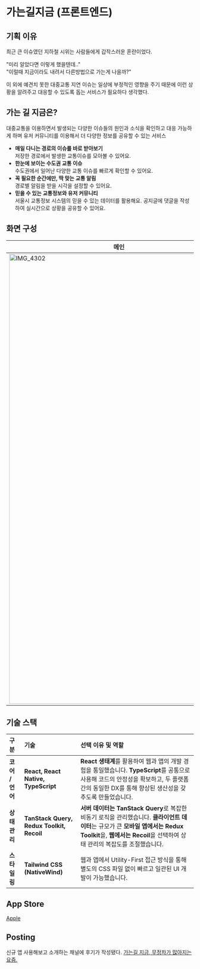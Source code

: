 # 가는길지금 (프론트엔드)

## 기획 이유

최근 큰 이슈였던 지하철 시위는 사람들에게 갑작스러운 혼란이었다.

"미리 알았다면 이렇게 했을텐데.."<br />
"이럴때 지금이라도 내려서 다른방법으로 가는게 나을까?"

이 외에 예견치 못한 대중교통 지연 이슈는 일상에 부정적인 영향을 주기 때문에 이런 상황을 알려주고 대응할 수 있도록 돕는 서비스가 필요하다 생각했다.

## 가는 길 지금은?

대중교통을 이용하면서 발생되는 다양한 이슈들의 원인과 소식을 확인하고 대응 가능하게 하며 유저 커뮤니티를 이용해서 더 다양한 정보를 공유할 수 있는 서비스

- **매일 다니는 경로의 이슈를 바로 받아보기**<br />
   저장한 경로에서 발생한 교통이슈를 모아볼 수 있어요.
- **한눈에 보이는 수도권 교통 이슈**<br />
   수도권에서 일어난 다양한 교통 이슈를 빠르게 확인할 수 있어요.
- **꼭 필요한 순간에만, 딱 맞는 교통 알림**<br />
   경로별 알림을 받을 시각을 설정할 수 있어요.
- **믿을 수 있는 교통정보와 유저 커뮤니티**<br />
   서울시 교통정보 시스템의 믿을 수 있는 데이터를 활용해요. 공지글에 댓글을 작성하여 실시간으로 상황을 공유할 수 있어요.


## 화면 구성

| 메인                                                                                                         | 지하철 경로 검색 결과                                                                                                    | 지하철 상세 경로                                                                                                         | 지하철 이슈 목록                                                                                                    | 상세 지하철 이슈                                                                                                         |
| ------------------------------------------------------------------------------------------------------------------- | ------------------------------------------------------------------------------------------------------------------- | ------------------------------------------------------------------------------------------------------------------- | ------------------------------------------------------------------------------------------------------------------- | ------------------------------------------------------------------------------------------------------------------- |
| <img width="590" height="1205" alt="IMG_4302" src="https://github.com/user-attachments/assets/a95b2989-23e7-4b84-9a66-7dc6336bde66" /> | <img width="590" height="1203" alt="IMG_4306" src="https://github.com/user-attachments/assets/d55ada5d-6a39-4cc9-9999-74eb911f7e6f" /> | <img width="590" height="1202" alt="IMG_4308" src="https://github.com/user-attachments/assets/6f2120a3-cd13-4226-a659-475208cbfca6" /> | <img width="590" height="1203" alt="IMG_4304" src="https://github.com/user-attachments/assets/239d73d4-61e1-42a6-99d1-8dc93cb0d90a" /> | <img width="590" height="1203" alt="IMG_4305" src="https://github.com/user-attachments/assets/545b0653-7108-49c6-86b6-518cb936a242" /> |

## 기술 스택

| 구분 | 기술 | 선택 이유 및 역할 |
| :--- | :--- | :--- |
| **코어 / 언어** | **React, React Native, TypeScript** | **React 생태계**를 활용하여 웹과 앱의 개발 경험을 통일했습니다. **TypeScript**를 공통으로 사용해 코드의 안정성을 확보하고, 두 플랫폼 간의 동일한 DX를 통해 향상된 생산성을 갖추도록 만들었습니다. |
| **상태 관리** | **TanStack Query, Redux Toolkit, Recoil** | **서버 데이터는 TanStack Query**로 복잡한 비동기 로직을 관리했습니다. **클라이언트 데이터**는 규모가 큰 **모바일 앱에서는 Redux Toolkit**을, **웹에서는 Recoil**을 선택하여 상태 관리의 복잡도를 조절했습니다. |
| **스타일링** | **Tailwind CSS (NativeWind)** | 웹과 앱에서 Utility-First 접근 방식을 통해 별도의 CSS 파일 없이 빠르고 일관된 UI 개발이 가능했습니다. |

## App Store
[Apple](https://apps.apple.com/kr/app/%EA%B0%80%EB%8A%94%EA%B8%B8-%EC%A7%80%EA%B8%88/id6478457870)

## Posting
신규 앱 사용해보고 소개하는 채널에 후기가 작성됐다.
[가는길 지금, 무정차가 많아지는 요즘.](https://maily.so/whattheapp/posts/xyowm663z28)
